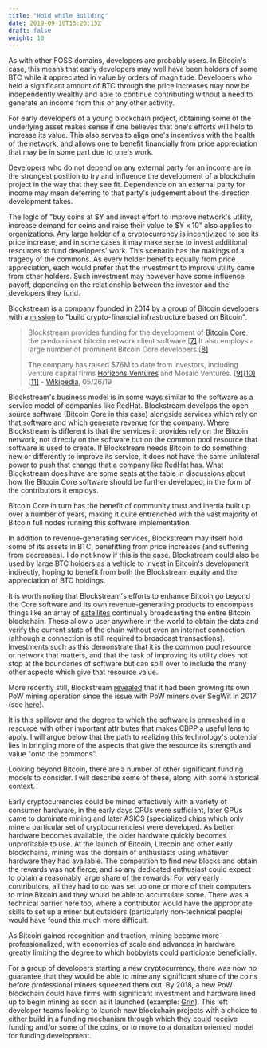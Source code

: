 ```yaml
---
title: "Hold while Building"
date: 2019-09-10T15:26:15Z
draft: false
weight: 10
---
```



As with other FOSS domains, developers are probably users. In Bitcoin's case, this means that early developers may well have been holders of some BTC while it appreciated in value by orders of magnitude.  Developers who held a significant amount of BTC through the price increases may now be independently wealthy and able to continue contributing without a need to generate an income from this or any other activity.

For early developers of a young blockchain project, obtaining some of the underlying asset makes sense if one believes that one's efforts will help to increase its value. This also serves to align one's incentives with the health of the network, and allows one to benefit financially from price appreciation that may be in some part due to one's work.

Developers who do not depend on any external party for an income are in the strongest position to try and influence the development of a blockchain project in the way that they see fit. Dependence on an external party for income may mean deferring to that party's judgement about the direction development takes.

The logic of "buy coins at $Y and invest effort to improve network's utility, increase demand for coins and raise their value to $Y x 10" also applies to organizations. Any large holder of a cryptocurrency is incentivized to see its price increase, and in some cases it may make sense to invest additional resources to fund developers' work. This scenario has the makings of a tragedy of the commons. As every holder benefits equally from price appreciation, each would prefer that the investment to improve utility came from other holders. Such investment may however have some influence payoff, depending on the relationship between the investor and the developers they fund. 

Blockstream is a company founded in 2014 by a group of Bitcoin developers with a [mission](https://blockstream.com/about/) to "build crypto-financial infrastructure based on Bitcoin".

> Blockstream provides funding for the development of [Bitcoin Core](https://en.wikipedia.org/wiki/Bitcoin_Core), the predominant bitcoin network client software.[[7\]](https://en.wikipedia.org/wiki/Blockstream#cite_note-CoinDesk-7) It also employs a large number of prominent Bitcoin Core developers.[[8\]](https://en.wikipedia.org/wiki/Blockstream#cite_note-:1-8)
>
> The company has raised $76M to date from investors, including venture capital firms [Horizons Ventures](https://en.wikipedia.org/wiki/Horizons_Ventures) and Mosaic Ventures. [[9\]](https://en.wikipedia.org/wiki/Blockstream#cite_note-mosa_OurI-9)[[10\]](https://en.wikipedia.org/wiki/Blockstream#cite_note-10)[[11\]](https://en.wikipedia.org/wiki/Blockstream#cite_note-11) - [Wikipedia](https://en.wikipedia.org/wiki/Blockstream), 05/26/19

Blockstream's business model is in some ways similar to the software as a service model of companies like RedHat. Blockstream develops the open source software (Bitcoin Core in this case) alongside services which rely on that software and which generate revenue for the company. Where Blockstream is different is that the services it provides rely on the Bitcoin network, not directly on the software but on the common pool resource that software is used to create. If Blockstream needs Bitcoin to do something new or differently to improve its service, it does not have the same unilateral power to push that change that a company like RedHat has. What Blockstream does have are some seats at the table in discussions about how the Bitcoin Core software should be further developed, in the form of the contributors it employs. 

Bitcoin Core in turn has the benefit of community trust and inertia built up over a number of years, making it quite entrenched with the vast majority of Bitcoin full nodes running this software implementation.

In addition to revenue-generating services, Blockstream may itself hold some of its assets in BTC, benefitting from price increases (and suffering from decreases). I do not know if this is the case. Blockstream could also be used by large BTC holders as a vehicle to invest in Bitcoin's development indirectly, hoping to benefit from both the Blockstream equity and the appreciation of BTC holdings. 

It is worth noting that Blockstream's efforts to enhance Bitcoin go beyond the Core software and its own revenue-generating products to encompass things like an array of [satellites](https://www.forbes.com/sites/michaeldelcastillo/2018/12/17/who-needs-verizon-blockstream-broadcasts-entire-bitcoin-blockchain-from-space/#7536a7a95a80) continually broadcasting the entire Bitcoin blockchain. These allow a user anywhere in the world to obtain the data and verify the current state of the chain without even an internet connection (although a connection is still required to broadcast transactions). Investments such as this demonstrate that it is the common pool resource or network that matters, and that the task of improving its utility does not stop at the boundaries of software but can spill over to include the many other aspects which give that resource value.

More recently still, Blockstream [revealed](https://blockstream.com/2019/08/08/en-mining-launch/) that it had been growing its own PoW mining operation since the issue with PoW miners over SegWit in 2017 (see [here](/governance/bitcoin)).

It is this spillover and the degree to which the software is enmeshed in a resource with other important attributes that makes CBPP a useful lens to apply. I will argue below that the path to realizing this technology's potential lies in bringing more of the aspects that give the resource its strength and value "onto the commons".

Looking beyond Bitcoin, there are a number of other significant funding models to consider. I will describe some of these, along with some historical context.

Early cryptocurrencies could be mined effectively with a variety of consumer hardware, in the early days CPUs were sufficient, later GPUs came to dominate mining and later ASICS (specialized chips which only mine a particular set of cryptocurrencies) were developed. As better hardware becomes available, the older hardware quickly becomes unprofitable to use. At the launch of Bitcoin, Litecoin and other early blockchains, mining was the domain of enthusiasts using whatever hardware they had available. The competition to find new blocks and obtain the rewards was not fierce, and so any dedicated enthusiast could expect to obtain a reasonably large share of the rewards. For very early contributors, all they had to do was set up one or more of their computers to mine Bitcoin and they would be able to accumulate some. There was a technical barrier here too, where a contributor would have the appropriate skills to set up a miner but outsiders (particularly non-technical people) would have found this much more difficult. 

As Bitcoin gained recognition and traction, mining became more professionalized, with economies of scale and advances in hardware greatly limiting the degree to which hobbyists could participate beneficially. 

For a group of developers starting a new cryptocurrency, there was now no guarantee that they would be able to mine any significant share of the coins before professional miners squeezed them out. By 2018, a new PoW blockchain could have firms with significant investment and hardware lined up to begin mining as soon as it launched (example: [Grin](https://www.coindesk.com/grin-launch-crypto-interest-from-deep-pocketed-investors)). This left developer teams looking to launch new blockchain projects with a choice to either build in a funding mechanism through which they could receive funding and/or some of the coins, or to move to a donation oriented model for funding development.